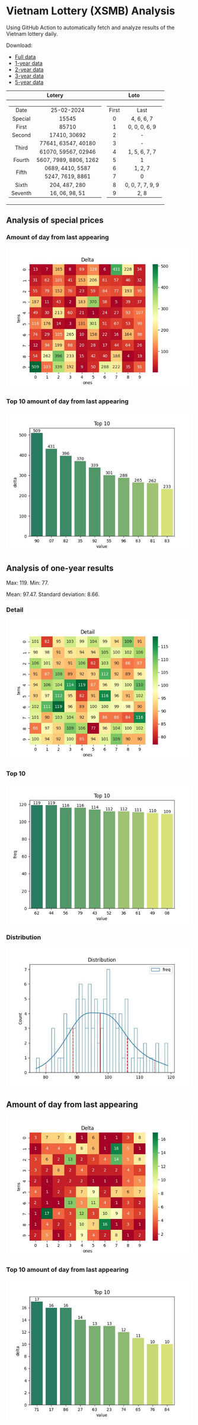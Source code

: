 # Vietnam Lottery (XSMB) Analysis

Using GitHub Action to automatically fetch and analyze results of the Vietnam lottery daily.

Download:

* [Full data](https://raw.githubusercontent.com/khiemdoan/vietnam-lottery-xsmb-analysis/main/results/xsmb.csv)
* [1-year data](https://raw.githubusercontent.com/khiemdoan/vietnam-lottery-xsmb-analysis/main/results/xsmb_1_year.csv)
* [2-year data](https://raw.githubusercontent.com/khiemdoan/vietnam-lottery-xsmb-analysis/main/results/xsmb_2_year.csv)
* [3-year data](https://raw.githubusercontent.com/khiemdoan/vietnam-lottery-xsmb-analysis/main/results/xsmb_3_year.csv)
* [5-year data](https://raw.githubusercontent.com/khiemdoan/vietnam-lottery-xsmb-analysis/main/results/xsmb_5_year.csv)

| Lotery      | Loto |
| :-----------: | :-----------: |
| <table><tr><td>Date</td><td>25-02-2024</td></tr><tr><td>Special</td><td>15545</td></tr><tr><td>First</td><td>85710</td></tr><tr><td>Second</td><td>17410, 30692</td></tr><tr><td rowspan="2">Third</td><td>77641, 63547, 40180</td></tr><tr><td>61070, 59567, 02946</td></tr><tr><td>Fourth</td><td>5607, 7989, 8806, 1262</td></tr><tr><td rowspan="2">Fifth</td><td>0689, 4410, 5587</td></tr><tr><td>5247, 7619, 8861</td></tr><tr><td>Sixth</td><td>204, 487, 280</td></tr><tr><td>Seventh</td><td>16, 06, 98, 51</td></tr></table> | <table><tr><td>First</td><td>Last</td></tr><tr><td>0</td><td>4, 6, 6, 7</td></tr><tr><td>1</td><td>0, 0, 0, 6, 9</td></tr><tr><td>2</td><td>-</td></tr><tr><td>3</td><td>-</td></tr><tr><td>4</td><td>1, 5, 6, 7, 7</td></tr><tr><td>5</td><td>1</td></tr><tr><td>6</td><td>1, 2, 7</td></tr><tr><td>7</td><td>0</td></tr><tr><td>8</td><td>0, 0, 7, 7, 9, 9</td></tr><tr><td>9</td><td>2, 8</td></tr></table> |


<h2>Analysis of special prices</h2>

<h3>Amount of day from last appearing</h3>

![Delta](images/special_delta.jpg)

<h3>Top 10 amount of day from last appearing</h3>

![Delta top 10](images/special_delta_top_10.jpg)

<h2>Analysis of one-year results</h2>

Max: 119. Min: 77.

Mean: 97.47. Standard deviation: 8.66.

<h3>Detail</h3>

![Detail](images/heatmap.jpg)

<h3>Top 10</h3>

![Top 10](images/top-10.jpg)

<h3>Distribution</h3>

![Distribution](images/distribution.jpg)

<h2>Amount of day from last appearing</h2>

![Delta](images/delta.jpg)

<h3>Top 10 amount of day from last appearing</h3>

![Delta top 10](images/delta_top_10.jpg)